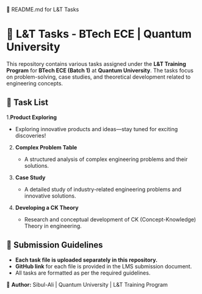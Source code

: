 📌 README.md for L&T Tasks

# 📂 L&T Tasks - BTech ECE | Quantum University  

This repository contains various tasks assigned under the **L&T Training Program** for **BTech ECE (Batch 1)** at **Quantum University**. The tasks focus on problem-solving, case studies, and theoretical development related to engineering concepts.  

## 📑 Task List  
1.**Product Exploring**
   - Exploring innovative products and ideas—stay tuned for exciting discoveries!

2. **Complex Problem Table**  
   - A structured analysis of complex engineering problems and their solutions.  

3. **Case Study**  
   - A detailed study of industry-related engineering problems and innovative solutions.  

4. **Developing a CK Theory**  
   - Research and conceptual development of CK (Concept-Knowledge) Theory in engineering.  

## 🔗 Submission Guidelines  

- **Each task file is uploaded separately in this repository.**  
- **GitHub link** for each file is provided in the LMS submission document.  
- All tasks are formatted as per the required guidelines.  

📌 **Author:** Sibul-Ali | Quantum University | L&T Training Program
